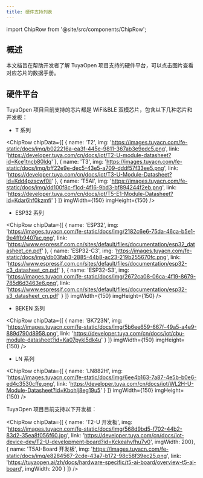```yaml
---
title: 硬件支持列表
---
```


import ChipRow from '@site/src/components/ChipRow';

## 概述

本文档旨在帮助开发者了解 TuyaOpen 项目支持的硬件平台，可以点击图片查看对应芯片的数据手册。

## 硬件平台

TuyaOpen 项目目前支持的芯片都是 WiFi&BLE 双模芯片，包含以下几种芯片和开发板：

 - T 系列

<ChipRow 
   chipData={[
      { name: 'T2', img: 'https://images.tuyacn.com/fe-static/docs/img/b022216a-ea3f-445e-9811-367ab3e9edc5.png', link: 'https://developer.tuya.com/cn/docs/iot/T2-U-module-datasheet?id=Kce1tncb80ldq' },
      { name: 'T3', img: 'https://images.tuyacn.com/fe-static/docs/img/bff22e9e-dec5-43e5-a709-dddf57f33ee5.png', link: 'https://developer.tuya.com/cn/docs/iot/T3-U-Module-Datasheet?id=Kdd4pzscwf0il' },
      { name: 'T5AI', img: 'https://images.tuyacn.com/fe-static/docs/img/dd100f8c-f1cd-4f16-9bd3-bf894244f2eb.png', link: 'https://developer.tuya.com/cn/docs/iot/T5-E1-Module-Datasheet?id=Kdar6hf0kzmfi' }
   ]}
  imgWidth={150}
  imgHeight={150}
/>

 - ESP32 系列

<ChipRow 
   chipData={[
      { name: 'ESP32', img: 'https://images.tuyacn.com/fe-static/docs/img/2182c6e6-75da-46ca-b5e1-9e4ffb9407ac.png', link: 'https://www.espressif.com.cn/sites/default/files/documentation/esp32_datasheet_cn.pdf' },
      { name: 'ESP32-C3', img: 'https://images.tuyacn.com/fe-static/docs/img/db03fab3-2885-44b8-ac23-219b255670fc.png', link: 'https://www.espressif.com.cn/sites/default/files/documentation/esp32-c3_datasheet_cn.pdf' },
      { name: 'ESP32-S3', img: 'https://images.tuyacn.com/fe-static/docs/img/2672ca08-06ca-4f19-8679-785d6d3463e6.png', link: 'https://www.espressif.com.cn/sites/default/files/documentation/esp32-s3_datasheet_cn.pdf' }
   ]}
  imgWidth={150}
  imgHeight={150}
/>

 - BEKEN 系列

<ChipRow 
   chipData={[
      { name: 'BK723N', img: 'https://images.tuyacn.com/fe-static/docs/img/5b6ee659-667f-49a5-a4e9-889d790d8958.png', link: 'https://developer.tuya.com/cn/docs/iot/cbu-module-datasheet?id=Ka07pykl5dk4u' }
   ]}
  imgWidth={150}
  imgHeight={150}
/>

 - LN 系列

<ChipRow 
   chipData={[
      { name: 'LN882H', img: 'https://images.tuyacn.com/fe-static/docs/img/6ee4b163-7a87-4e5b-b0e6-ed4c3530cffe.png', link: 'https://developer.tuya.com/cn/docs/iot/WL2H-U-Module-Datasheet?id=Kbohlj8eg19u5' }
   ]}
  imgWidth={150}
  imgHeight={150}
/>

TuyaOpen 项目目前支持以下开发板：

<ChipRow 
   chipData={[
      { name: 'T2-U 开发板', img: 'https://images.tuyacn.com/fe-static/docs/img/568d9bd5-f702-44b2-83d2-35ea8f056f60.jpg', link: 'https://developer.tuya.com/cn/docs/iot-device-dev/T2-U-development-board?id=Kckeahvfhu7v0', imgWidth: 200},
      { name: 'T5AI-Board 开发板', img: 'https://images.tuyacn.com/fe-static/docs/img/e8284567-2cde-43a7-b172-98c58f39ec25.png', link: 'https://tuyaopen.ai/zh/docs/hardware-specific/t5-ai-board/overview-t5-ai-board', imgWidth: 200 }
   ]}
/>
